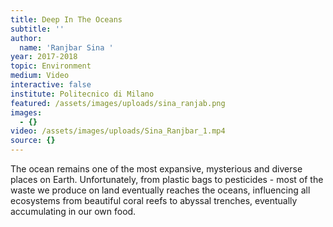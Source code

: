 ```yaml
---
title: Deep In The Oceans
subtitle: ''
author:
  name: 'Ranjbar Sina '
year: 2017-2018
topic: Environment
medium: Video
interactive: false
institute: Politecnico di Milano
featured: /assets/images/uploads/sina_ranjab.png
images:
  - {}
video: /assets/images/uploads/Sina_Ranjbar_1.mp4
source: {}
---
```

The ocean remains one of the most expansive, mysterious and diverse places on Earth. Unfortunately, from plastic bags to pesticides - most of the waste we produce on land eventually reaches the oceans, influencing all ecosystems from beautiful coral reefs to abyssal trenches, eventually accumulating in our own food. 
